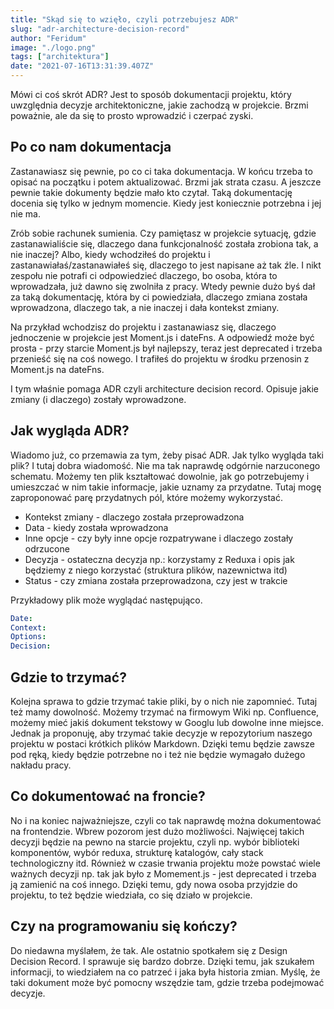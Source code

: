 ```yaml
---
title: "Skąd się to wzięło, czyli potrzebujesz ADR"
slug: "adr-architecture-decision-record"
author: "Feridum"
image: "./logo.png"
tags: ["architektura"]
date: "2021-07-16T13:31:39.407Z"
---
```


Mówi ci coś skrót ADR? Jest to sposób dokumentacji projektu, który uwzględnia decyzje architektoniczne, jakie zachodzą w projekcie. Brzmi poważnie, ale da się to prosto wprowadzić i czerpać zyski.

<!--more-->

## Po co nam dokumentacja

Zastanawiasz się pewnie, po co ci taka dokumentacja. W końcu trzeba to opisać na początku i potem aktualizować. Brzmi jak strata czasu. A jeszcze pewnie takie dokumenty będzie mało kto czytał. Taką dokumentację docenia się tylko w jednym momencie. Kiedy jest koniecznie potrzebna i jej nie ma. 

Zrób sobie rachunek sumienia. Czy pamiętasz w projekcie sytuację, gdzie zastanawialiście się, dlaczego dana funkcjonalność została zrobiona tak, a nie inaczej? Albo, kiedy wchodziłeś do projektu i zastanawiałaś/zastanawiałeś się, dlaczego to jest napisane aż tak źle. I nikt zespołu nie potrafi ci odpowiedzieć dlaczego, bo osoba, która to wprowadzała, już dawno się zwolniła z pracy. Wtedy pewnie dużo byś dał za taką dokumentację, która by ci powiedziała, dlaczego zmiana została wprowadzona, dlaczego tak, a nie inaczej i dała kontekst zmiany.

Na przykład wchodzisz do projektu i zastanawiasz się, dlaczego jednoczenie w projekcie jest Moment.js i dateFns. A odpowiedź może być prosta - przy starcie Moment.js był najlepszy, teraz jest deprecated i trzeba przenieść się na coś nowego. I trafiłeś do projektu w środku przenosin z Moment.js na dateFns.

I tym właśnie pomaga ADR czyli architecture decision record. Opisuje jakie zmiany (i dlaczego) zostały wprowadzone.

## Jak wygląda ADR?

Wiadomo już, co przemawia za tym, żeby pisać ADR. Jak tylko wygląda taki plik? I tutaj dobra wiadomość. Nie ma tak naprawdę odgórnie narzuconego schematu. Możemy ten plik kształtować dowolnie, jak go potrzebujemy i umieszczać w nim takie informacje, jakie uznamy za przydatne. Tutaj mogę zaproponować parę przydatnych pól, które możemy wykorzystać.

- Kontekst zmiany - dlaczego została przeprowadzona
- Data - kiedy została wprowadzona
- Inne opcje - czy były inne opcje rozpatrywane i dlaczego zostały odrzucone
- Decyzja - ostateczna decyzja np.: korzystamy z Reduxa i opis jak będziemy z niego korzystać (struktura plików, nazewnictwa itd)
- Status - czy zmiana została przeprowadzona, czy jest w trakcie

Przykładowy plik może wyglądać następująco.

```yaml
Date: 
Context: 
Options: 
Decision:
```

## Gdzie to trzymać?

Kolejna sprawa to gdzie trzymać takie pliki, by o nich nie zapomnieć. Tutaj też mamy dowolność. Możemy trzymać na firmowym Wiki np. Confluence, możemy mieć jakiś dokument tekstowy w Googlu lub dowolne inne miejsce. Jednak ja proponuję, aby trzymać takie decyzje w repozytorium naszego projektu w postaci krótkich plików Markdown. Dzięki temu będzie zawsze pod ręką, kiedy będzie potrzebne no i też nie będzie wymagało dużego nakładu pracy.

## Co dokumentować na froncie?

No i na koniec najważniejsze, czyli co tak naprawdę można dokumentować na frontendzie. Wbrew pozorom jest dużo możliwości. Najwięcej takich decyzji będzie na pewno na starcie projektu, czyli np. wybór biblioteki komponentów, wybór reduxa, strukturę katalogów, cały stack technologiczny itd. Również w czasie trwania projektu może powstać wiele ważnych decyzji np. tak jak było z Momement.js - jest deprecated i trzeba ją zamienić na coś innego. Dzięki temu, gdy nowa osoba przyjdzie do projektu, to też będzie wiedziała, co się działo w projekcie.

## Czy na programowaniu się kończy?

Do niedawna myślałem, że tak. Ale ostatnio spotkałem się z Design Decision Record. I sprawuje się bardzo dobrze. Dzięki temu, jak szukałem informacji, to wiedziałem na co patrzeć i jaka była historia zmian. Myślę, że taki dokument może być pomocny wszędzie tam, gdzie trzeba podejmować decyzje.